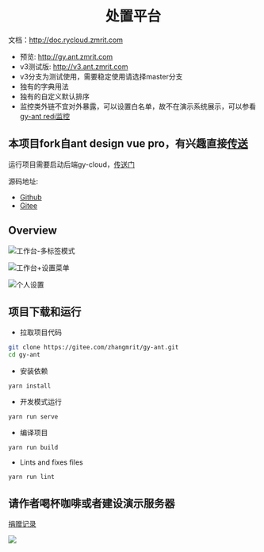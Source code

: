 <h1 align="center">处置平台</h1>

文档：http://doc.rycloud.zmrit.com

- 预览: http://gy.ant.zmrit.com
- v3测试版: http://v3.ant.zmrit.com
- v3分支为测试使用，需要稳定使用请选择master分支
- 独有的字典用法
- 独有的自定义默认排序
- 监控类外链不宜对外暴露，可以设置白名单，故不在演示系统展示，可以参看 [gy-ant redi监控](http://redis.ant.zmrit.com/)



本项目fork自ant design vue pro，有兴趣直接[传送](https://pro.loacg.com/)
----



运行项目需要启动后端gy-cloud，[传送门](https://gitee.com/zhangmrit/gy-cloud)

源码地址:
- [Github](https://github.com/zhangmrit/gy-ant)
- [Gitee](https://gitee.com/zhangmrit/gy-ant)


Overview
----

![工作台-多标签模式](https://static-2.loacg.com/open/static/github/20190224163345.jpg)

![工作台+设置菜单](https://static-2.loacg.com/open/static/github/20181126112124.png)

![个人设置](https://static-2.loacg.com/open/static/github/20180916-134251.png)


项目下载和运行
----

- 拉取项目代码
```bash
git clone https://gitee.com/zhangmrit/gy-ant.git
cd gy-ant
```

- 安装依赖
```
yarn install
```

- 开发模式运行
```
yarn run serve
```

- 编译项目
```
yarn run build
```

- Lints and fixes files
```
yarn run lint
```

##  请作者喝杯咖啡或者建设演示服务器

[捐赠记录](http://gy.ant.zmrit.com/others/donateList)

<img src="http://upload.ouliu.net/i/20191021180958e1ek5.png"/>